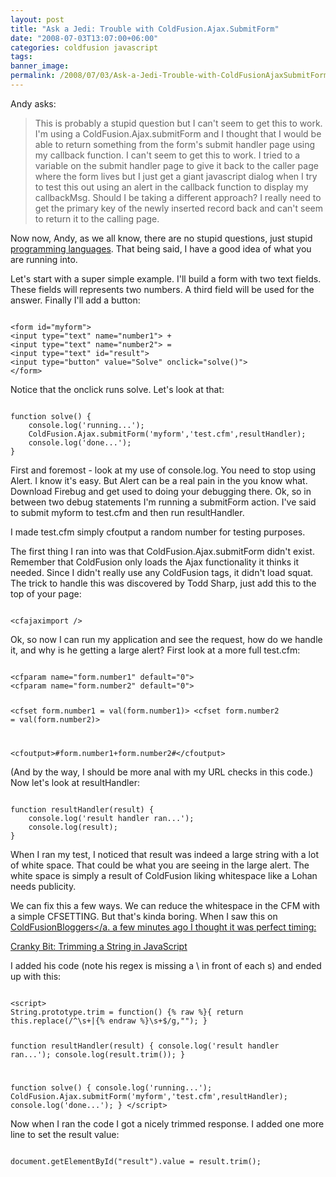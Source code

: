 ```yaml
---
layout: post
title: "Ask a Jedi: Trouble with ColdFusion.Ajax.SubmitForm"
date: "2008-07-03T13:07:00+06:00"
categories: coldfusion javascript 
tags: 
banner_image: 
permalink: /2008/07/03/Ask-a-Jedi-Trouble-with-ColdFusionAjaxSubmitForm
---
```


Andy asks:

<blockquote>
<p>
This is probably a stupid question but I can't seem to get this to work. I'm using a ColdFusion.Ajax.submitForm and I thought that I would be able to return something from the form's submit handler page using my callback function.  I
can't seem to get this to work.  I tried to <cfoutput> a variable on the submit handler page to give it back to the caller page where the form lives but I just get a giant javascript dialog when I try to test this out using an alert in the callback function to display my callbackMsg.  Should I be taking a different approach?  I really need to get the primary key of the newly inserted record back and can't seem to return it to the calling page.
</p>
</blockquote>

Now now, Andy, as we all know, there are no stupid questions, just stupid <a href="http://www.php.net">programming languages</a>. That being said, I have a good idea of what you are running into.
<!--more-->
Let's start with a super simple example. I'll build a form with two text fields. These fields will represents two numbers. A third field will be used for the answer. Finally I'll add a button:

<code>
&lt;form id="myform"&gt;
&lt;input type="text" name="number1"&gt; + 
&lt;input type="text" name="number2"&gt; = 
&lt;input type="text" id="result"&gt;
&lt;input type="button" value="Solve" onclick="solve()"&gt;
&lt;/form&gt;
</code>

Notice that the onclick runs solve. Let's look at that:

<code>
function solve() {
	console.log('running...');
	ColdFusion.Ajax.submitForm('myform','test.cfm',resultHandler);
	console.log('done...');
}
</code>

First and foremost - look at my use of console.log. You need to stop using Alert. I know it's easy. But Alert can be a real pain in the you know what. Download Firebug and get used to doing your debugging there. Ok, so in between two debug statements I'm running a submitForm action. I've said to submit myform to test.cfm and then run resultHandler. 

I made test.cfm simply cfoutput a random number for testing purposes. 

The first thing I ran into was that ColdFusion.Ajax.submitForm didn't exist. Remember that ColdFusion only loads the Ajax functionality it thinks it needed. Since I didn't really use any ColdFusion tags, it didn't load squat. The trick to handle this was discovered by Todd Sharp, just add this to the top of your page:

<code>
&lt;cfajaximport /&gt;
</code>

Ok, so now I can run my application and see the request, how do we handle it, and why is he getting a large alert? First look at a more full test.cfm:

<code>
&lt;cfparam name="form.number1" default="0"&gt;
&lt;cfparam name="form.number2" default="0"&gt;

&lt;cfset form.number1 = val(form.number1)&gt;
&lt;cfset form.number2 = val(form.number2)&gt;

&lt;cfoutput&gt;#form.number1+form.number2#&lt;/cfoutput&gt;
</code>

(And by the way, I should be more anal with my URL checks in this code.) Now let's look at resultHandler:

<code>
function resultHandler(result) {
	console.log('result handler ran...');
	console.log(result);
}
</code>

When I ran my test, I noticed that result was indeed a large string with a lot of white space. That could be what you are seeing in the large alert. The white space is simply a result of ColdFusion liking whitespace like a Lohan needs publicity. 

We can fix this a few ways. We can reduce the whitespace in the CFM with a simple CFSETTING. But that's kinda boring. When I saw this on <a href="http://www.coldfusionbloggers.org">ColdFusionBloggers</a. a few minutes ago I thought it was perfect timing:

<a href="http://blog.crankybit.com/trimming-a-string-in-javascript/">Cranky Bit: Trimming a String in JavaScript</a>

I added his code (note his regex is missing a \ in front of each s) and ended up with this:

<code>
&lt;script&gt;
String.prototype.trim = function() {% raw %}{ return this.replace(/^\s+|{% endraw %}\s+$/g,""); }

function resultHandler(result) {
	console.log('result handler ran...');
	console.log(result.trim());
}

function solve() {
	console.log('running...');
	ColdFusion.Ajax.submitForm('myform','test.cfm',resultHandler);
	console.log('done...');
}
&lt;/script&gt;
</code>

Now when I ran the code I got a nicely trimmed response. I added one more line to set the result value:

<code>
document.getElementById("result").value = result.trim();
</code>